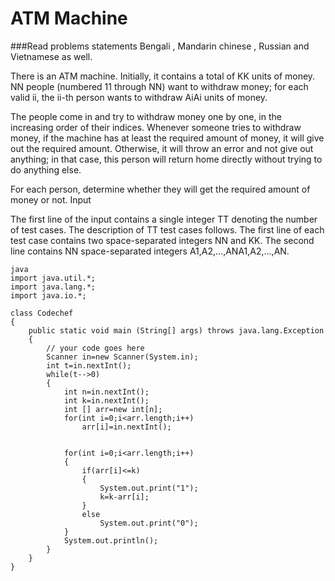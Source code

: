 # ATM Machine

###Read problems statements Bengali , Mandarin chinese , Russian and Vietnamese as well.

There is an ATM machine. Initially, it contains a total of KK units of money. NN people (numbered 11 through NN) want to withdraw money; for each valid ii, the ii-th person wants to withdraw AiAi​ units of money.

The people come in and try to withdraw money one by one, in the increasing order of their indices. Whenever someone tries to withdraw money, if the machine has at least the required amount of money, it will give out the required amount. Otherwise, it will throw an error and not give out anything; in that case, this person will return home directly without trying to do anything else.

For each person, determine whether they will get the required amount of money or not. Input

The first line of the input contains a single integer TT denoting the number of test cases. The description of TT test cases follows.
The first line of each test case contains two space-separated integers NN and KK.
The second line contains NN space-separated integers A1,A2,…,ANA1​,A2​,…,AN​.

```
java
import java.util.*;
import java.lang.*;
import java.io.*;

class Codechef
{
	public static void main (String[] args) throws java.lang.Exception
	{
		// your code goes here
		Scanner in=new Scanner(System.in);
		int t=in.nextInt();
		while(t-->0)
		{
		    int n=in.nextInt();
		    int k=in.nextInt();
		    int [] arr=new int[n];
		    for(int i=0;i<arr.length;i++)
		        arr[i]=in.nextInt();
		    
		    
		    for(int i=0;i<arr.length;i++)
		    {
		        if(arr[i]<=k)
		        {
		            System.out.print("1");
		            k=k-arr[i];
		        }
		        else
		            System.out.print("0");
		    }
		    System.out.println();
		}
	}
}
```

